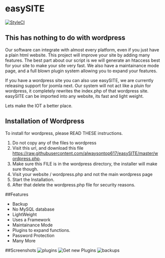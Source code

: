 # easySITE
[![StyleCI](https://styleci.io/repos/60135146/shield)](https://styleci.io/repos/60135146)
## This has nothing to do with wordpress

Our software can integrate with almost every platform, even if you just have a plain html website. This project will improve your site by adding many features. The best part about our script is we will generate an htaccess best for your site to make your site very fast. We also have a maintainance mode page, and a full blown plugin system allowing you to expand your features.

If you have a wordpress site you can also use easySITE, we are currently releasing support for joomla next. Our system will not act like a pluin for wordpress, it completely rewrites the index.php of that wordpress site.
easySITE can be imported into any website, its fast and light weight.

Lets make the IOT a better place.
## Installation of Wordpress
To install for wordpress, please READ THESE instructions.
1. Do not copy any of the files to wordpress
2. Visit this url, and download this file https://raw.githubusercontent.com/alwaysontop617/easySITE/master/wordpress.php.
3. Make sure this FILE is in the wordpress directory, the installer will make sure though.
4. Visit your website / wordpress.php and not the main wordpress page
5. Start the Installation.
6. After that delete the wordpress.php file for security reasons.

##Features

* Backup
* No MySQL database
* LightWeight
* Uses a Framework
* Maintainance Mode
* Plugins to expand functions.
* Password Protection
* Many More

##Screenshots
![plugins](https://i.imgsafe.org/000225146d.png)
![Get new Plugins](https://s32.postimg.org/ys4wll2np/screenshot.png)
![backups](https://i.imgsafe.org/0012917054.png)

